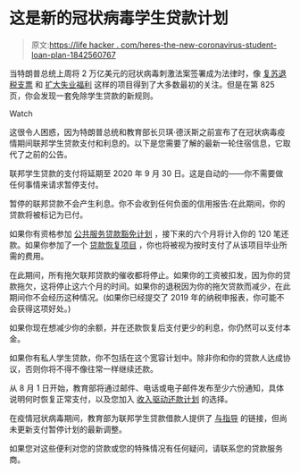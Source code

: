 # 这是新的冠状病毒学生贷款计划

> 原文:[https://life hacker . com/heres-the-new-coronavirus-student-loan-plan-1842560767](https://lifehacker.com/heres-the-new-coronavirus-student-loan-plan-1842560767)

当特朗普总统上周将 2 万亿美元的冠状病毒刺激法案签署成为法律时，像 [复苏退税支票](https://twocents.lifehacker.com/all-your-coronavirus-relief-check-questions-answered-1842526582) 和 [扩大失业福利](https://twocents.lifehacker.com/how-unemployment-benefits-are-changing-with-the-senate-1842494496) 这样的项目得到了大多数最初的关注。但是在第 825 页，你会发现一套免除学生贷款的新规则。

Watch

这很令人困惑，因为特朗普总统和教育部长贝琪·德沃斯之前宣布了在冠状病毒疫情期间联邦学生贷款支付和利息的。以下是您需要了解的最新一轮住宿信息，它取代了之前的公告。

联邦学生贷款的支付将延期至 2020 年 9 月 30 日。这是自动的——你不需要做任何事情来请求暂停支付。

暂停的联邦贷款不会产生利息。你不会收到任何负面的信用报告:在此期间，你的贷款将被标记为已付。

如果你有资格参加 [公共服务贷款豁免计划](https://twocents.lifehacker.com/all-the-ways-you-can-get-your-student-loans-forgiven-1832647791) ，接下来的六个月将计入你的 120 笔还款。如果你参加了一个 [贷款恢复项目](https://lifehacker.com/what-to-do-if-you-default-on-your-student-loans-1828946224) ，你也将被视为按时支付了从该项目毕业所需的费用。

在此期间，所有拖欠联邦贷款的催收都将停止。如果你的工资被扣发，因为你的贷款拖欠，这将停止这六个月的时间。如果你的退税因为你的拖欠贷款而减少，在此期间你不会经历这种情况。(如果你已经提交了 2019 年的纳税申报表，你可能不会获得这项好处。)

如果你现在想减少你的余额，并在还款恢复后支付更少的利息，你仍然可以支付本金。

如果你有私人学生贷款，你不包括在这个宽容计划中。除非你和你的贷款人达成协议，否则你将不得不像往常一样继续还款。

从 8 月 1 日开始，教育部将通过邮件、电话或电子邮件发布至少六份通知，具体说明何时恢复正常支付，以及您加入 [收入驱动还款计划](https://lifehacker.com/what-to-know-about-income-driven-repayment-plans-1825175808) 的选择。

在疫情冠状病毒期间，教育部为联邦学生贷款借款人提供了 [与指导](https://studentaid.gov/announcements-events/coronavirus) 的链接，但尚未更新支付暂停计划的最新调整。

如果您对这些便利对您的贷款或您的特殊情况有任何疑问，请联系您的贷款服务商。